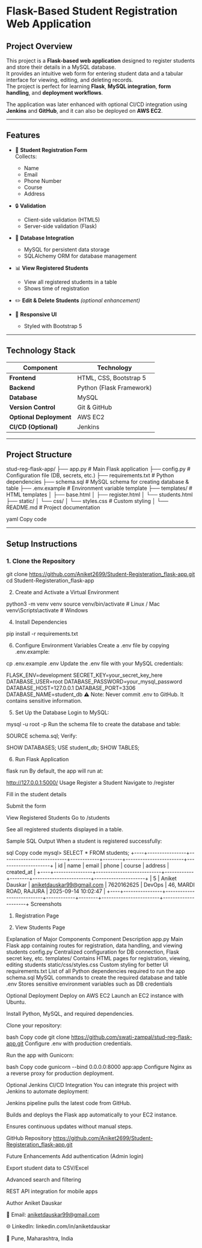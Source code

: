 # Flask-Based Student Registration Web Application

## **Project Overview**
This project is a **Flask-based web application** designed to register students and store their details in a MySQL database.  
It provides an intuitive web form for entering student data and a tabular interface for viewing, editing, and deleting records.  
The project is perfect for learning **Flask**, **MySQL integration**, **form handling**, and **deployment workflows**.

The application was later enhanced with optional CI/CD integration using **Jenkins** and **GitHub**, and it can also be deployed on **AWS EC2**.

---

## **Features**
- 📝 **Student Registration Form**  
  Collects:
  - Name
  - Email
  - Phone Number
  - Course
  - Address

- 🔒 **Validation**
  - Client-side validation (HTML5)
  - Server-side validation (Flask)

- 💾 **Database Integration**
  - MySQL for persistent data storage
  - SQLAlchemy ORM for database management

- 📊 **View Registered Students**
  - View all registered students in a table
  - Shows time of registration

- ✏️ **Edit & Delete Students** *(optional enhancement)*

- 🎨 **Responsive UI**
  - Styled with Bootstrap 5

---

## **Technology Stack**
| Component      | Technology |
|----------------|------------|
| **Frontend**   | HTML, CSS, Bootstrap 5 |
| **Backend**    | Python (Flask Framework) |
| **Database**   | MySQL |
| **Version Control** | Git & GitHub |
| **Optional Deployment** | AWS EC2 |
| **CI/CD (Optional)** | Jenkins |

---

## **Project Structure**

stud-reg-flask-app/
├── app.py # Main Flask application
├── config.py # Configuration file (DB, secrets, etc.)
├── requirements.txt # Python dependencies
├── schema.sql # MySQL schema for creating database & table
├── .env.example # Environment variable template
├── templates/ # HTML templates
│ ├── base.html
│ ├── register.html
│ └── students.html
├── static/
│ └── css/
│ └── styles.css # Custom styling
│ 
└── README.md # Project documentation

yaml
Copy code

---

## **Setup Instructions**

### **1. Clone the Repository**
git clone https://github.com/Aniket2699/Student-Registeration_flask-app.git
cd Student-Registeration_flask-app

2. Create and Activate a Virtual Environment

python3 -m venv venv
source venv/bin/activate   # Linux / Mac
venv\Scripts\activate      # Windows

4. Install Dependencies

pip install -r requirements.txt

6. Configure Environment Variables
Create a .env file by copying .env.example:

cp .env.example .env
Update the .env file with your MySQL credentials:


FLASK_ENV=development
SECRET_KEY=your_secret_key_here
DATABASE_USER=root
DATABASE_PASSWORD=your_mysql_password
DATABASE_HOST=127.0.0.1
DATABASE_PORT=3306
DATABASE_NAME=student_db
⚠️ Note: Never commit .env to GitHub. It contains sensitive information.

5. Set Up the Database
Login to MySQL:


mysql -u root -p
Run the schema file to create the database and table:

SOURCE schema.sql;
Verify:


SHOW DATABASES;
USE student_db;
SHOW TABLES;

6. Run Flask Application

flask run
By default, the app will run at:


http://127.0.0.1:5000/
Usage
Register a Student
Navigate to /register

Fill in the student details

Submit the form

View Registered Students
Go to /students

See all registered students displayed in a table.

Sample SQL Output
When a student is registered successfully:

sql
Copy code
mysql> SELECT * FROM students;
+----+----------------+---------------------------+------------+--------+------------------------+---------------------+
| id | name           | email                     | phone      | course | address                | created_at          |
+----+----------------+---------------------------+------------+--------+------------------------+---------------------+
|  5 | Aniket Dauskar | aniketdauskar99@gmail.com | 7620162625 | DevOps | 46, MARDI ROAD, RAJURA | 2025-09-14 10:02:47 |
+----+----------------+---------------------------+------------+--------+------------------------+---------------------+
Screenshots
1. Registration Page

2. View Students Page

Explanation of Major Components
Component	Description
app.py	Main Flask app containing routes for registration, data handling, and viewing students
config.py	Centralized configuration for DB connection, Flask secret key, etc.
templates/	Contains HTML pages for registration, viewing, editing students
static/css/styles.css	Custom styling for better UI
requirements.txt	List of all Python dependencies required to run the app
schema.sql	MySQL commands to create the required database and table
.env	Stores sensitive environment variables such as DB credentials

Optional Deployment
Deploy on AWS EC2
Launch an EC2 instance with Ubuntu.

Install Python, MySQL, and required dependencies.

Clone your repository:

bash
Copy code
git clone https://github.com/swati-zampal/stud-reg-flask-app.git
Configure .env with production credentials.

Run the app with Gunicorn:

bash
Copy code
gunicorn --bind 0.0.0.0:8000 app:app
Configure Nginx as a reverse proxy for production deployment.

Optional Jenkins CI/CD Integration
You can integrate this project with Jenkins to automate deployment:

Jenkins pipeline pulls the latest code from GitHub.

Builds and deploys the Flask app automatically to your EC2 instance.

Ensures continuous updates without manual steps.

GitHub Repository
https://github.com/Aniket2699/Student-Registeration_flask-app.git

Future Enhancements
Add authentication (Admin login)

Export student data to CSV/Excel

Advanced search and filtering

REST API integration for mobile apps

Author
Aniket Dauskar

📧 Email: aniketdauskar99@gmail.com

🌐 LinkedIn: linkedin.com/in/aniketdauskar

📍 Pune, Maharashtra, India

